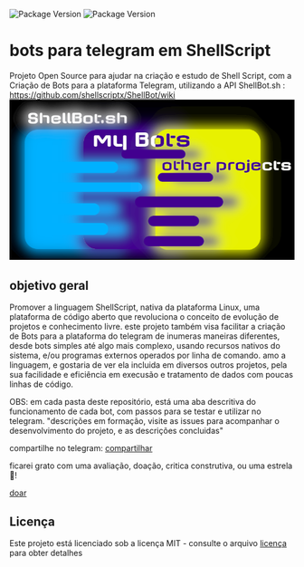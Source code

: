![Package Version](https://img.shields.io/badge/version-0.0.1-green.svg?cacheSeconds=2592000) ![Package Version](https://img.shields.io/badge/linguagem-ShellScript-blue.svg?cacheSeconds=2592000)
# bots para telegram em ShellScript
Projeto Open Source para ajudar na criação e estudo de Shell Script, com a Criação de Bots para a plataforma Telegram, utilizando a API ShellBot.sh :
https://github.com/shellscriptx/ShellBot/wiki
![](pictur.png)
## objetivo geral
Promover a linguagem ShellScript, nativa da plataforma Linux, uma plataforma de código aberto que revoluciona o conceito de evolução de projetos e conhecimento livre. este projeto também visa facilitar a criação de Bots para a plataforma do telegram de inumeras maneiras diferentes, desde bots simples até algo mais complexo, usando recursos nativos do sistema, e/ou programas externos operados por linha de comando. amo a linguagem, e gostaria de ver ela incluida em diversos outros projetos, pela sua facilidade e eficiência em execusão e tratamento de dados com poucas linhas de código.

OBS: em cada pasta deste repositório, está uma aba descritiva do funcionamento de cada bot, com passos para se testar e utilizar no telegram. "descrições em formação, visite as issues para acompanhar o desenvolvimento do projeto, e as descrições concluidas"

compartilhe no telegram:
[compartilhar](https://t.me/share/url?url=https://github.com/fabriciocaetano/bots-para-telegram-em-ShellScript&text=projeto+open-source+Bots+Telegram+em+ShellScript)

ficarei grato com uma avaliação, doação, critica construtiva, ou uma estrela 🌟!

[doar](https://www.mercadopago.com.br/checkout/v1/redirect/ed4dbb40-dc52-4db0-9cc0-9bb2a4c0e986/payment-option-form/?preference-id=535976028-be4751ef-0b3b-4123-8cc0-5f49227f850e&p=53a4ea0bad37103a9c1706047f168dd3)

## Licença

Este projeto está licenciado sob a licença MIT - consulte o arquivo [licença](https://github.com/fabriciocaetano/bots-para-telegram-em-ShellScript/blob/master/LICENSE) para obter detalhes
